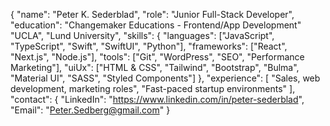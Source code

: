 {
  "name": "Peter K. Sederblad",
  "role": "Junior Full-Stack Developer",
  "education": "Changemaker Educations - Frontend/App Development" "UCLA", "Lund University",
  "skills": {
    "languages": ["JavaScript", "TypeScript", "Swift", "SwiftUI", "Python"],
    "frameworks": ["React", "Next.js", "Node.js"],
    "tools": ["Git", "WordPress", "SEO", "Performance Marketing"],
    "uiUx": ["HTML & CSS", "Tailwind", "Bootstrap", "Bulma", "Material UI", "SASS", "Styled Components"]
  },
  "experience": [
    "Sales, web development, marketing roles",
    "Fast-paced startup environments"
  ],
  "contact": {
    "LinkedIn": "<a href='https://www.linkedin.com/in/peter-sederblad' target='_blank'>https://www.linkedin.com/in/peter-sederblad</a>",
    "Email": "<a href='mailto:Peter.Sedberg@gmail.com'>Peter.Sedberg@gmail.com</a>"
}
